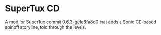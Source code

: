 # SuperTux CD

 A mod for SuperTux commit 0.6.3-ge1e6fa8d0 that adds a Sonic CD-based spinoff storyline, told through the levels.  